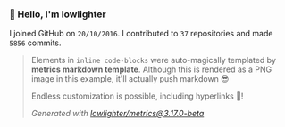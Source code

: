 ### 👋 Hello, I'm lowlighter

I joined GitHub on `20/10/2016`.
I contributed to `37` repositories and made `5856` commits.

> Elements in `inline code-blocks` were auto-magically templated by **metrics markdown template**.
> Although this is rendered as a PNG image in this example, it'll actually push markdown 😎
>
> Endless customization is possible, including hyperlinks 🎉!
>
> *Generated with [lowlighter/metrics@3.17.0-beta](https://github.com/lowlighter/metrics)*
